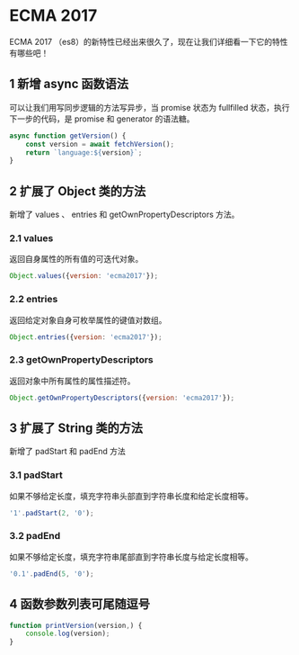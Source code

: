 # ECMA 2017

ECMA 2017 （es8）的新特性已经出来很久了，现在让我们详细看一下它的特性有哪些吧！

## 1 新增 async 函数语法 

可以让我们用写同步逻辑的方法写异步，当 promise 状态为 fullfilled 状态，执行下一步的代码，是 promise 和 generator 的语法糖。

```javascript 
async function getVersion() {
    const version = await fetchVersion();
    return `language:${version}`;
}
```

## 2 扩展了 Object 类的方法

新增了 values 、 entries 和 getOwnPropertyDescriptors 方法。

### 2.1 values

返回自身属性的所有值的可迭代对象。

```javascript
Object.values({version: 'ecma2017'});
```

### 2.2 entries 

返回给定对象自身可枚举属性的键值对数组。

```javascript
Object.entries({version: 'ecma2017'}); 
```

### 2.3 getOwnPropertyDescriptors

返回对象中所有属性的属性描述符。

```javascript
Object.getOwnPropertyDescriptors({version: 'ecma2017'});
```

## 3 扩展了 String 类的方法 

新增了 padStart 和 padEnd 方法 

### 3.1 padStart 

如果不够给定长度，填充字符串头部直到字符串长度和给定长度相等。

```javascript 
'1'.padStart(2, '0');
```

### 3.2 padEnd 

如果不够给定长度，填充字符串尾部直到字符串长度与给定长度相等。

```javascript 
'0.1'.padEnd(5, '0');
```

## 4 函数参数列表可尾随逗号 

```javascript 
function printVersion(version,) {
    console.log(version);
}
```